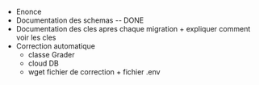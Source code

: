 - Enonce
- Documentation des schemas --  DONE
- Documentation des cles apres chaque migration + expliquer comment voir les cles
- Correction automatique
    - classe Grader
    - cloud DB
    - wget fichier de correction + fichier .env
